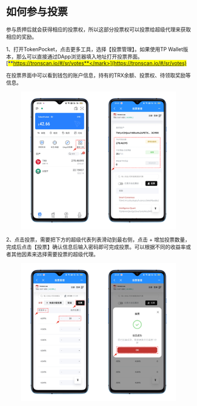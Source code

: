 # 如何参与投票

参与质押后就会获得相应的投票权，所以这部分投票权可以投票给超级代理来获取相应的奖励。

1、打开TokenPocket，点击更多工具，选择【投票管理】。如果使用TP Wallet版本，那么可以直接通过DApp浏览器填入地址打开投票界面。[<mark style="color:blue;">**https://tronscan.io/#/sr/votes**</mark>](https://tronscan.io/#/sr/votes)

在投票界面中可以看到钱包的账户信息，持有的TRX余额、投票权、待领取奖励等信息。

<figure><img src="../../.gitbook/assets/1 (1) (2) (3).png" alt=""><figcaption></figcaption></figure>

2、点击投票，需要把下方的超级代表列表滑动到最右侧，点击 + 增加投票数量，完成后点击【投票】确认信息后输入密码即可完成投票。可以根据不同的收益率或者其他因素来选择需要投票的超级代理。

<figure><img src="../../.gitbook/assets/2 (2) (5) (1).png" alt=""><figcaption></figcaption></figure>
